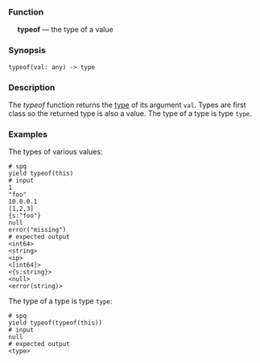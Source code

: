 ### Function

&emsp; **typeof** &mdash; the type of a value

### Synopsis

```
typeof(val: any) -> type
```

### Description

The _typeof_ function returns the [type](../../formats/sup.md#25-types) of
its argument `val`.  Types are first class so the returned type is
also a value.  The type of a type is type `type`.

### Examples

The types of various values:

```mdtest-spq
# spq
yield typeof(this)
# input
1
"foo"
10.0.0.1
[1,2,3]
{s:"foo"}
null
error("missing")
# expected output
<int64>
<string>
<ip>
<[int64]>
<{s:string}>
<null>
<error(string)>
```

The type of a type is type `type`:
```mdtest-spq
# spq
yield typeof(typeof(this))
# input
null
# expected output
<type>
```
